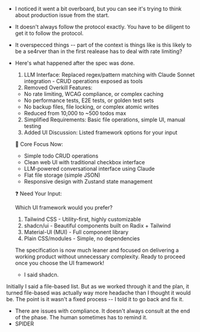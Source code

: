 - I noticed it went a bit overboard, but you can see it's trying to think about production issue from the start. 
- It doesn't always follow the protocol exactly. You have to be diligent to get it to follow the protocol. 
- It overspecced things -- part of the context is things like is this likely to be a se4rver than in the first realease has to deal with rate limiting? 
- Here's what happened after the spec was done. 

    1. LLM Interface: Replaced regex/pattern matching with Claude Sonnet integration - CRUD
  operations exposed as tools
  1. Removed Overkill Features:
    - No rate limiting, WCAG compliance, or complex caching
    - No performance tests, E2E tests, or golden test sets
    - No backup files, file locking, or complex atomic writes
    - Reduced from 10,000 to ~500 todos max
  2. Simplified Requirements: Basic file operations, simple UI, manual testing
  3. Added UI Discussion: Listed framework options for your input

  🎯 Core Focus Now:

  - Simple todo CRUD operations
  - Clean web UI with traditional checkbox interface
  - LLM-powered conversational interface using Claude
  - Flat file storage (simple JSON)
  - Responsive design with Zustand state management

  ❓ Need Your Input:

  Which UI framework would you prefer?
  1. Tailwind CSS - Utility-first, highly customizable
  2. shadcn/ui - Beautiful components built on Radix + Tailwind
  3. Material-UI (MUI) - Full component library
  4. Plain CSS/modules - Simple, no dependencies

  The specification is now much leaner and focused on delivering a working product without
  unnecessary complexity. Ready to proceed once you choose the UI framework!

  - I said shadcn.

Initially I said a file-based list. But as we worked through it and the plan, it turned file-based was actually way more headache than I thought it would be. The point is it wasn't a fixed process -- I told it to go back and fix it. 

- There are issues with compliance. It doesn't always consult at the end of the phase. The human sometimes has to remind it. 
- SPIDER